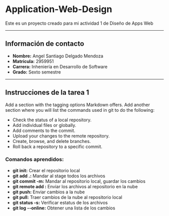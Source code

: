 # Application-Web-Design
Este es un proyecto creado para mi actividad 1 de Diseño de Apps Web

***

## Información de contacto

* __Nombre:__ Angel Santiago Delgado Mendoza
* __Matrícula:__ 2959951
* __Carrera:__ Inheniería en Desarrollo de Software 
* __Grado:__ Sexto semestre

***

## Instrucciones de la tarea 1
Add a section with the tagging options Markdown offers.
Add another section where you will list the commands used in git to do the following:
* Check the status of a local repository.
* Add individual files or globally.
* Add comments to the commit.
* Upload your changes to the remote repository.
* Create, browse, and delete branches.
* Roll back a repository to a specific commit.

### Comandos aprendidos:

* __git init:__ Crear el repositorio local
* __git add .:__ Mandar al stage todos los archivos
* __git commit -m:__ Mandar al repositorio local, guardar los cambios
* __git remote add <name> <url>:__ Enviar los archivos al repositorio en la nube
* __git push:__ Enviar cambios a la nube
* __git pull:__ Traer cambios de la nube al repositorio local
* __git status -s:__ Verificar estatus de los archivos
* __git log --online:__ Obtener una lista de los cambios